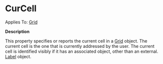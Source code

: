 




<h1 class="heading"><span class="name">CurCell</span></h1>

Applies To: [Grid](./grid.md)


**Description**


This property specifies or reports the current cell in a [Grid](./grid.md) object. The current cell is the one that is currently addressed by the user. The current cell is identified visibly if it has an associated object, other than an external.[ Label](./label.md) object.



